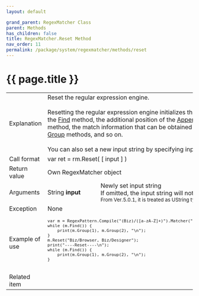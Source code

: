 ```yaml
---
layout: default

grand_parent: RegexMatcher Class
parent: Methods
has_children: false
title: RegexMatcher.Reset Method
nav_order: 11
permalink: /package/system/regexmatcher/methods/reset
---
```

# {{ page.title }}


<table>
  <tr>
    <td>Explanation</td>
    <td colspan="2">Reset the regular expression engine.<br><br>Resetting the regular expression engine initializes the current position of the <a href="/package/system/regexmatcher/methods/find">Find</a> method, the additional position of the <a href="/package/system/regexmatcher/methods/appendreplacement">AppendReplacement</a> method, the match information that can be obtained using the <a href="/package/system/regexmatcher/methods/start">Start</a>, <a href="/package/system/regexmatcher/methods/end">End</a>, <a href="/package/system/regexmatcher/methods/group">Group</a> methods, and so on.<br><br>You can also set a new input string by specifying input.</td>
  </tr>
  <tr>
    <td>Call format</td>
    <td colspan="2">var ret = rm.Reset( [ input ] )</td>
  </tr>
  <tr>
    <td>Return value</td>
    <td colspan="2">Own RegexMatcher object</td>
  </tr>  
  <tr>
    <td>Arguments</td>
    <td>String <b>input</b></td>
    <td>Newly set input string<br>If omitted, the input string will not be changed.<br><small>From Ver.5.0.1, it is treated as UString type in <a href="/package/system/regexpattern/#about-unicode-mode">Unicode mode</a>.</small></td>
  </tr>
  <tr>
    <td>Exception</td>
    <td colspan="2">None</td>
  </tr>
  <tr>
    <td>Example of use</td>
    <td colspan="2"><code><pre>
var m = RegexPattern.Compile("(Biz)/([a-zA-Z]+)").Matcher("Biz/Browser, PrintStream");
while (m.Find()) {
    print(m.Group(1), m.Group(2), "\n");
}
m.Reset("Biz/Browser, Biz/Designer");
print("----Reset----\n");
while (m.Find()) {
    print(m.Group(1), m.Group(2), "\n");
}
    </pre></code></td>
  </tr>
  <tr>
    <td>Related item</td>
    <td colspan="2"></td>
  </tr>
</table>
